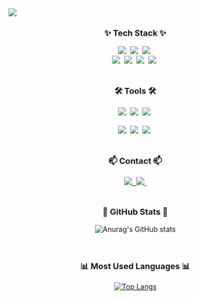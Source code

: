 <img src="https://capsule-render.vercel.app/api?type=Venom&color=gradient&customColorList=3&height=150&section=header&text=Welcome%20to%20Seungeun's%20Github&animation=fadeIn&&fontColor=E4E4F4&fontSize=50&stroke=010031&strokeWidth=0.2" />

<!--내용 부분-->
<h3 align="center">✨ Tech Stack ✨</h3>
<div align="center">
  <img src="https://img.shields.io/badge/SpringBoot-%236DB33F?style=for-the-badge&logo=Spring&logoColor=white" />&nbsp
  <img src="https://img.shields.io/badge/Java-007396?style=for-the-badge&logo=Java&logoColor=white" />&nbsp
  <img src="https://img.shields.io/badge/mysql-4479A1.svg?style=for-the-badge&logo=mysql&logoColor=white" />&nbsp
</div>

<div align="center">
  <img src="https://img.shields.io/badge/kotlin-%237F52FF.svg?style=for-the-badge&logo=kotlin&logoColor=white" />&nbsp
  <img src="https://img.shields.io/badge/Android-34A853?style=for-the-badge&logo=android&logoColor=white" />&nbsp
  <img src="https://img.shields.io/badge/Dart-0175C2.svg?style=for-the-badge&logo=dart&logoColor=white" />&nbsp
  <img src="https://img.shields.io/badge/Flutter-02569B.svg?style=for-the-badge&logo=flutter&logoColor=white" />&nbsp
</div>

<br>
<!--
<h3 align="center">📚 Studying 📚</h3>
<div align="center">
  <img src="https://img.shields.io/badge/typescript-007ACC.svg?style=for-the-badge&logo=typescript&logoColor=white" />&nbsp
  <img src="https://img.shields.io/badge/React%20Query-FF4154?style=for-the-badge&logo=react%20query&logoColor=white" />&nbsp
  <img src="https://img.shields.io/badge/Recoil-3578E5?style=for-the-badge&logo=recoil&logoColor=white" />&nbsp
</div>
<br>
-->
<h3 align="center">🛠 Tools 🛠</h3>
<div align="center">
<!--   <img src="https://img.shields.io/badge/github-181717.svg?style=for-the-badge&logo=github&logoColor=white" />&nbsp -->
  <img src="https://img.shields.io/badge/Notion-F3F3F3.svg?style=for-the-badge&logo=notion&logoColor=black" />&nbsp
  <img src="https://img.shields.io/badge/figma-7258D6.svg?style=for-the-badge&logo=figma&logoColor=white" />&nbsp
  <img src="https://img.shields.io/badge/AWS-%23FF9900.svg?style=for-the-badge&logo=amazonwebservices&logoColor=white" />&nbsp
</div>

<br>

<div align="center">
  <img src="https://img.shields.io/badge/VSCode-2C2C32.svg?style=for-the-badge&logo=visual-studio-code&logoColor=22ABF3" />&nbsp
  <img src="https://img.shields.io/badge/IntelliJ%20IDEA-000000.svg?style=for-the-badge&logo=intellij-idea&logoColor=white" />&nbsp
  <img src="https://img.shields.io/badge/android%20studio-3DDC84?style=for-the-badge&logo=android%20studio&logoColor=white" />&nbsp

<!--   <img src="https://img.shields.io/badge/Colab-2C2C32.svg?style=for-the-badge&logo=googlecolab&logoColor=F9AB00" />&nbsp -->
</div>

<br>

<h3 align="center">📫 Contact 📫</h3>
<div align="center">
  <a href="https://velog.io/@bigtr3">
    <img src="https://img.shields.io/badge/Velog-1EBC8F?style=for-the-badge&logo=velog&logoColor=white" />&nbsp
  </a>
  <a href="mailto:tmddms1002@gmail.com">
    <img
      src="https://img.shields.io/badge/tmddms1002@gmail.com-D14836?style=for-the-badge&logo=gmail&logoColor=white"/>&nbsp
  </a>
</div>

<br>
<h3 align="center">🌟 GitHub Stats 🌟</h3>
<div align="center">
  
![Anurag's GitHub stats](https://github-readme-stats.vercel.app/api?username=bigtr3&show_icons=true&theme=buefy&hide=stars,contribs&rank_icon=github)
</div>

<br>
<h3 align="center">📊 Most Used Languages 📊</h3>
<div align="center">

[![Top Langs](https://github-readme-stats.vercel.app/api/top-langs/?username=bigtr3&layout=donut)](https://github.com/bigtr3/github-readme-stats)</div>

